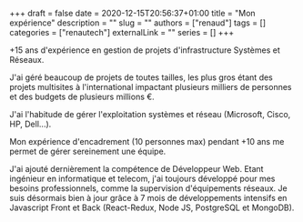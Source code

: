 +++ 
draft = false
date = 2020-12-15T20:56:37+01:00
title = "Mon expérience"
description = ""
slug = ""
authors = ["renaud"]
tags = []
categories = ["renautech"]
externalLink = ""
series = []
+++

+15 ans d'expérience en gestion de projets d'infrastructure Systèmes et Réseaux.

J'ai géré beaucoup de projets de toutes tailles, les plus gros étant des projets multisites à l'international impactant plusieurs milliers de personnes et des budgets de plusieurs millions €.

J'ai l'habitude de gérer l'exploitation systèmes et réseau (Microsoft, Cisco, HP, Dell...).

Mon expérience d'encadrement (10 personnes max) pendant +10 ans me permet de gérer sereinement une équipe.

J'ai ajouté dernièrement la compétence de Développeur Web. Etant ingénieur en informatique et telecom, j'ai toujours développé pour mes besoins professionnels, comme la supervision d'équipements réseaux. Je suis désormais bien à jour grâce à 7 mois de développements intensifs en Javascript Front et Back (React-Redux, Node JS, PostgreSQL et MongoDB).